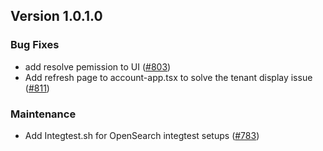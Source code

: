 ## Version 1.0.1.0

### Bug Fixes
* add resolve pemission to UI ([#803](https://github.com/opensearch-project/security-dashboards-plugin/pull/803))
* Add refresh page to account-app.tsx to solve the tenant display issue ([#811](https://github.com/opensearch-project/security-dashboards-plugin/pull/811))

### Maintenance
* Add Integtest.sh for OpenSearch integtest setups ([#783](https://github.com/opensearch-project/security-dashboards-plugin/pull/783))
